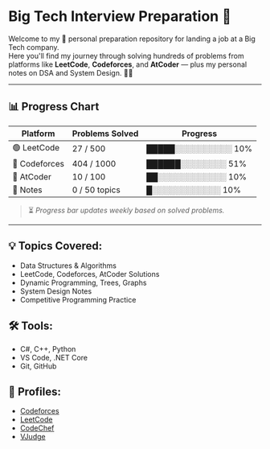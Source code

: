 # Big Tech Interview Preparation 🚀

Welcome to my 📘 personal preparation repository for landing a job at a Big Tech company.  
Here you'll find my journey through solving hundreds of problems from platforms like **LeetCode**, **Codeforces**, and **AtCoder** — plus my personal notes on DSA and System Design. 💼💡

---

## 📊 Progress Chart

| Platform     | Problems Solved | Progress |
|--------------|------------------|----------|
| 🟢 LeetCode   | 27 / 500       | █████░░░░░░░░░░ 10% |
| 🔵 Codeforces | 404 / 1000        | ██████░░░░░░░░ 51% |
| 🔴 AtCoder    | 10 / 100         | ██░░░░░░░░░░░░ 10% |
| 📒 Notes      | 0 / 50 topics    | █░░░░░░░░░░░░ 10% |

> ⏳ *Progress bar updates weekly based on solved problems.*

---

## 💡 Topics Covered:
- Data Structures & Algorithms
- LeetCode, Codeforces, AtCoder Solutions
- Dynamic Programming, Trees, Graphs
- System Design Notes
- Competitive Programming Practice

## 🛠 Tools:
- C#, C++, Python
- VS Code, .NET Core
- Git, GitHub

## 🔗 Profiles:
- [Codeforces](https://codeforces.com/profile/notShakib)
- [LeetCode](https://leetcode.com/u/shaakib/)
- [CodeChef](https://www.codechef.com/users/shaakib)
- [VJudge](https://vjudge.net/user/shaakib)

